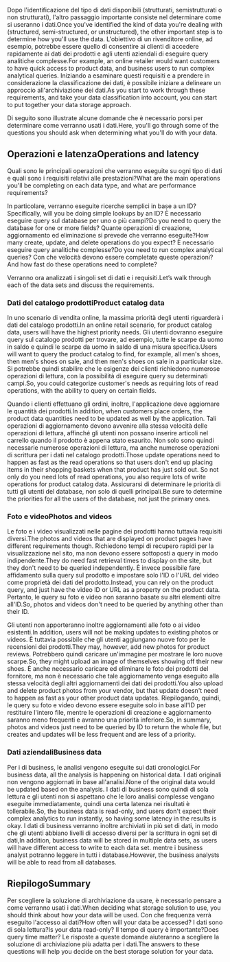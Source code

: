 <span data-ttu-id="60ecc-101">Dopo l'identificazione del tipo di dati disponibili (strutturati, semistrutturati o non strutturati), l'altro passaggio importante consiste nel determinare come si useranno i dati.</span><span class="sxs-lookup"><span data-stu-id="60ecc-101">Once you've identified the kind of data you're dealing with (structured, semi-structured, or unstructured), the other important step is to determine how you'll use the data.</span></span> <span data-ttu-id="60ecc-102">L'obiettivo di un rivenditore online, ad esempio, potrebbe essere quello di consentire ai clienti di accedere rapidamente ai dati dei prodotti e agli utenti aziendali di eseguire query analitiche complesse.</span><span class="sxs-lookup"><span data-stu-id="60ecc-102">For example, an online retailer would want customers to have quick access to product data, and business users to run complex analytical queries.</span></span> <span data-ttu-id="60ecc-103">Iniziando a esaminare questi requisiti e a prendere in considerazione la classificazione dei dati, è possibile iniziare a delineare un approccio all'archiviazione dei dati.</span><span class="sxs-lookup"><span data-stu-id="60ecc-103">As you start to work through these requirements, and take your data classification into account, you can start to put together your data storage approach.</span></span>

<span data-ttu-id="60ecc-104">Di seguito sono illustrate alcune domande che è necessario porsi per determinare come verranno usati i dati.</span><span class="sxs-lookup"><span data-stu-id="60ecc-104">Here, you'll go through some of the questions you should ask when determining what you'll do with your data.</span></span>

## <a name="operations-and-latency"></a><span data-ttu-id="60ecc-105">Operazioni e latenza</span><span class="sxs-lookup"><span data-stu-id="60ecc-105">Operations and latency</span></span>

<span data-ttu-id="60ecc-106">Quali sono le principali operazioni che verranno eseguite su ogni tipo di dati e quali sono i requisiti relativi alle prestazioni?</span><span class="sxs-lookup"><span data-stu-id="60ecc-106">What are the main operations you'll be completing on each data type, and what are performance requirements?</span></span>

<span data-ttu-id="60ecc-107">In particolare, verranno eseguite ricerche semplici in base a un ID?</span><span class="sxs-lookup"><span data-stu-id="60ecc-107">Specifically, will you be doing simple lookups by an ID?</span></span> <span data-ttu-id="60ecc-108">È necessario eseguire query sul database per uno o più campi?</span><span class="sxs-lookup"><span data-stu-id="60ecc-108">Do you need to query the database for one or more fields?</span></span> <span data-ttu-id="60ecc-109">Quante operazioni di creazione, aggiornamento ed eliminazione si prevede che verranno eseguite?</span><span class="sxs-lookup"><span data-stu-id="60ecc-109">How many create, update, and delete operations do you expect?</span></span> <span data-ttu-id="60ecc-110">È necessario eseguire query analitiche complesse?</span><span class="sxs-lookup"><span data-stu-id="60ecc-110">Do you need to run complex analytical queries?</span></span> <span data-ttu-id="60ecc-111">Con che velocità devono essere completate queste operazioni?</span><span class="sxs-lookup"><span data-stu-id="60ecc-111">And how fast do these operations need to complete?</span></span>

<span data-ttu-id="60ecc-112">Verranno ora analizzati i singoli set di dati e i requisiti.</span><span class="sxs-lookup"><span data-stu-id="60ecc-112">Let’s walk through each of the data sets and discuss the requirements.</span></span>

### <a name="product-catalog-data"></a><span data-ttu-id="60ecc-113">Dati del catalogo prodotti</span><span class="sxs-lookup"><span data-stu-id="60ecc-113">Product catalog data</span></span>

<span data-ttu-id="60ecc-114">In uno scenario di vendita online, la massima priorità degli utenti riguarderà i dati del catalogo prodotti.</span><span class="sxs-lookup"><span data-stu-id="60ecc-114">In an online retail scenario, for product catalog data, users will have the highest priority needs.</span></span> <span data-ttu-id="60ecc-115">Gli utenti dovranno eseguire query sul catalogo prodotti per trovare, ad esempio, tutte le scarpe da uomo in saldo e quindi le scarpe da uomo in saldo di una misura specifica.</span><span class="sxs-lookup"><span data-stu-id="60ecc-115">Users will want to query the product catalog to find, for example, all men's shoes, then men's shoes on sale, and then men's shoes on sale in a particular size.</span></span> <span data-ttu-id="60ecc-116">Si potrebbe quindi stabilire che le esigenze dei clienti richiedono numerose operazioni di lettura, con la possibilità di eseguire query su determinati campi.</span><span class="sxs-lookup"><span data-stu-id="60ecc-116">So, you could categorize customer's needs as requiring lots of read operations, with the ability to query on certain fields.</span></span>

<span data-ttu-id="60ecc-117">Quando i clienti effettuano gli ordini, inoltre, l'applicazione deve aggiornare le quantità dei prodotti.</span><span class="sxs-lookup"><span data-stu-id="60ecc-117">In addition, when customers place orders, the product data quantities need to be updated as well by the application.</span></span> <span data-ttu-id="60ecc-118">Tali operazioni di aggiornamento devono avvenire alla stessa velocità delle operazioni di lettura, affinché gli utenti non possano inserire articoli nel carrello quando il prodotto è appena stato esaurito. Non solo sono quindi necessarie numerose operazioni di lettura, ma anche numerose operazioni di scrittura per i dati nel catalogo prodotti.</span><span class="sxs-lookup"><span data-stu-id="60ecc-118">Those update operations need to happen as fast as the read operations so that users don't end up placing items in their shopping baskets when that product has just sold out. So not only do you need lots of read operations, you also require lots of write operations for product catalog data.</span></span> <span data-ttu-id="60ecc-119">Assicurarsi di determinare le priorità di tutti gli utenti del database, non solo di quelli principali.</span><span class="sxs-lookup"><span data-stu-id="60ecc-119">Be sure to determine the priorities for all the users of the database, not just the primary ones.</span></span>

### <a name="photos-and-videos"></a><span data-ttu-id="60ecc-120">Foto e video</span><span class="sxs-lookup"><span data-stu-id="60ecc-120">Photos and videos</span></span>

<span data-ttu-id="60ecc-121">Le foto e i video visualizzati nelle pagine dei prodotti hanno tuttavia requisiti diversi.</span><span class="sxs-lookup"><span data-stu-id="60ecc-121">The photos and videos that are displayed on product pages have different requirements though.</span></span> <span data-ttu-id="60ecc-122">Richiedono tempi di recupero rapidi per la visualizzazione nel sito, ma non devono essere sottoposti a query in modo indipendente.</span><span class="sxs-lookup"><span data-stu-id="60ecc-122">They do need fast retrieval times to display on the site, but they don't need to be queried independently.</span></span> <span data-ttu-id="60ecc-123">È invece possibile fare affidamento sulla query sul prodotto e impostare solo l'ID o l'URL del video come proprietà dei dati del prodotto.</span><span class="sxs-lookup"><span data-stu-id="60ecc-123">Instead, you can rely on the product query, and just have the video ID or URL as a property on the product data.</span></span> <span data-ttu-id="60ecc-124">Pertanto, le query su foto e video non saranno basate su altri elementi oltre all'ID.</span><span class="sxs-lookup"><span data-stu-id="60ecc-124">So, photos and videos don't need to be queried by anything other than their ID.</span></span>

<span data-ttu-id="60ecc-125">Gli utenti non apporteranno inoltre aggiornamenti alle foto o ai video esistenti.</span><span class="sxs-lookup"><span data-stu-id="60ecc-125">In addition, users will not be making updates to existing photos or videos.</span></span> <span data-ttu-id="60ecc-126">È tuttavia possibile che gli utenti aggiungano nuove foto per le recensioni dei prodotti.</span><span class="sxs-lookup"><span data-stu-id="60ecc-126">They may, however, add new photos for product reviews.</span></span> <span data-ttu-id="60ecc-127">Potrebbero quindi caricare un'immagine per mostrare le loro nuove scarpe.</span><span class="sxs-lookup"><span data-stu-id="60ecc-127">So, they might upload an image of themselves showing off their new shoes.</span></span> <span data-ttu-id="60ecc-128">È anche necessario caricare ed eliminare le foto dei prodotti del fornitore, ma non è necessario che tale aggiornamento venga eseguito alla stessa velocità degli altri aggiornamenti dei dati dei prodotti.</span><span class="sxs-lookup"><span data-stu-id="60ecc-128">You also upload and delete product photos from your vendor, but that update doesn't need to happen as fast as your other product data updates.</span></span> <span data-ttu-id="60ecc-129">Riepilogando, quindi, le query su foto e video devono essere eseguite solo in base all'ID per restituire l'intero file, mentre le operazioni di creazione e aggiornamento saranno meno frequenti e avranno una priorità inferiore.</span><span class="sxs-lookup"><span data-stu-id="60ecc-129">So, in summary, photos and videos just need to be queried by ID to return the whole file, but creates and updates will be less frequent and are less of a priority.</span></span>  

### <a name="business-data"></a><span data-ttu-id="60ecc-130">Dati aziendali</span><span class="sxs-lookup"><span data-stu-id="60ecc-130">Business data</span></span>

<span data-ttu-id="60ecc-131">Per i di business, le analisi vengono eseguite sui dati cronologici.</span><span class="sxs-lookup"><span data-stu-id="60ecc-131">For business data, all the analysis is happening on historical data.</span></span> <span data-ttu-id="60ecc-132">I dati originali non vengono aggiornati in base all'analisi.</span><span class="sxs-lookup"><span data-stu-id="60ecc-132">None of the original data would be updated based on the analysis.</span></span> <span data-ttu-id="60ecc-133">I dati di business sono quindi di sola lettura e gli utenti non si aspettano che le loro analisi complesse vengano eseguite immediatamente, quindi una certa latenza nei risultati è tollerabile.</span><span class="sxs-lookup"><span data-stu-id="60ecc-133">So, the business data is read-only, and users don't expect their complex analytics to run instantly, so having some latency in the results is okay.</span></span> <span data-ttu-id="60ecc-134">I dati di business verranno inoltre archiviati in più set di dati, in modo che gli utenti abbiano livelli di accesso diversi per la scrittura in ogni set di dati,</span><span class="sxs-lookup"><span data-stu-id="60ecc-134">In addition, business data will be stored in multiple data sets, as users will have different access to write to each data set.</span></span> <span data-ttu-id="60ecc-135">mentre i business analyst potranno leggere in tutti i database.</span><span class="sxs-lookup"><span data-stu-id="60ecc-135">However, the business analysts will be able to read from all databases.</span></span>

## <a name="summary"></a><span data-ttu-id="60ecc-136">Riepilogo</span><span class="sxs-lookup"><span data-stu-id="60ecc-136">Summary</span></span>

<span data-ttu-id="60ecc-137">Per scegliere la soluzione di archiviazione da usare, è necessario pensare a come verranno usati i dati.</span><span class="sxs-lookup"><span data-stu-id="60ecc-137">When deciding what storage solution to use, you should think about how your data will be used.</span></span> <span data-ttu-id="60ecc-138">Con che frequenza verrà eseguito l'accesso ai dati?</span><span class="sxs-lookup"><span data-stu-id="60ecc-138">How often will your data be accessed?</span></span> <span data-ttu-id="60ecc-139">I dati sono di sola lettura?</span><span class="sxs-lookup"><span data-stu-id="60ecc-139">Is your data read-only?</span></span> <span data-ttu-id="60ecc-140">Il tempo di query è importante?</span><span class="sxs-lookup"><span data-stu-id="60ecc-140">Does query time matter?</span></span> <span data-ttu-id="60ecc-141">Le risposte a queste domande aiuteranno a scegliere la soluzione di archiviazione più adatta per i dati.</span><span class="sxs-lookup"><span data-stu-id="60ecc-141">The answers to these questions will help you decide on the best storage solution for your data.</span></span>